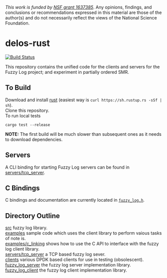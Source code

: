 _This work is funded by [NSF grant 1637385](https://nsf.gov/awardsearch/showAward?AWD_ID=1637385)_. Any opinions, findings, and conclusions or recommendations expressed in this material are those of the author(s) and do not necessarily reflect the views of the National Science Foundation.


# delos-rust

[![Build Status](https://travis-ci.com/ProjectDelos/delos-rust.svg?token=RaEyYb9eyzdWqhSpjYxi&branch=mahesh_look_at_this)](https://travis-ci.com/ProjectDelos/delos-rust)

This repository contains the unified code for the clients and servers for the
Fuzzy Log project; and experiment in partially ordered SMR.

## To Build
Download and install [rust](https://www.rust-lang.org) (easiest way is `curl https://sh.rustup.rs -sSf | sh`).  
Clone this repository.  
To run local tests

    cargo test --release

**NOTE:** The first build will be much slower than subsequent ones
as it needs to download dependencies.

## Servers

A CLI binding for starting Fuzzy Log servers can be found in [servers/tcp_server](servers/tcp_server).

## C Bindings

C bindings and documentation are currently located in [`fuzzy_log.h`](fuzzy_log.h).  

## Directory Outline
[src](src) fuzzy log library.  
[examples](examples) sample code which uses the client library to perform vaious tasks of note is.  
[examples/c_linking](examples/c_linking) shows how to use the C API to interface with the fuzzy log client library.  
[servers/tcp_server](servers/tcp_server) a TCP based fuzzy log sever.  
[clients](clients) various DPDK based clients for use in testing (obsolescent).  
[fuzzy_log_server](fuzzy_log_server) the fuzzy log server implementation library.  
[fuzzy_log_client](fuzzy_log_client) the fuzzy log client implementation library.  
